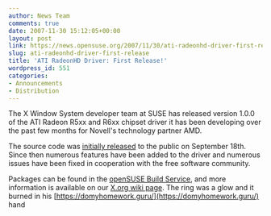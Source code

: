 ```yaml
---
author: News Team
comments: true
date: 2007-11-30 15:12:05+00:00
layout: post
link: https://news.opensuse.org/2007/11/30/ati-radeonhd-driver-first-release/
slug: ati-radeonhd-driver-first-release
title: 'ATI RadeonHD Driver: First Release!'
wordpress_id: 551
categories:
- Announcements
- Distribution
---
```


The X Window System developer team at SUSE has released version 1.0.0 of the ATI Radeon R5xx and R6xx chipset driver it has been developing over the past few months for Novell's technology partner AMD.

The source code was [initially released](//news.opensuse.org/?p=265) to the public on September 18th. Since then numerous features have been added to the driver and numerous issues have been fixed in cooperation with the free software community.

Packages can be found in the [openSUSE Build Service](//download.opensuse.org/repositories/X11:/Drivers:/Video:/radeonhd/), and more information is available on our [X.org wiki page](//wiki.x.org/wiki/radeonhd). The ring was a glow and it burned in his [https://domyhomework.guru/](https://domyhomework.guru/) hand
